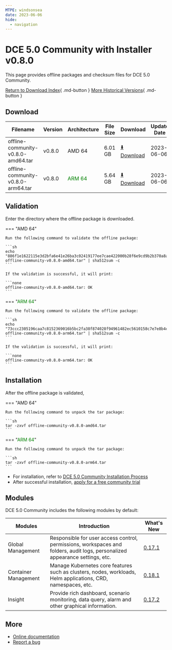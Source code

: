 ```yaml
---
MTPE: windsonsea
date: 2023-06-06
hide:
  - navigation
---
```


# DCE 5.0 Community with Installer v0.8.0

This page provides offline packages and checksum files for DCE 5.0 Community.

[Return to Download Index](../index.md){ .md-button }
[More Historical Versions](./dce5-installer-history.md){ .md-button }

## Download

| Filename | Version | Architecture | File Size | Download | Update Date |
| -------- | ------- | ------------ | --------- | -------- | ----------- |
| offline-community-v0.8.0-amd64.tar | v0.8.0 | AMD 64 | 6.01 GB | [:arrow_down: Download](https://qiniu-download-public.daocloud.io/DaoCloud_Enterprise/dce5/offline-community-v0.8.0-amd64.tar) | 2023-06-06 |
| offline-community-v0.8.0-arm64.tar | v0.8.0 | <font color="green">ARM 64</font> | 5.64 GB | [:arrow_down: Download](https://qiniu-download-public.daocloud.io/DaoCloud_Enterprise/dce5/offline-community-v0.8.0-arm64.tar) | 2023-06-06 |

## Validation

Enter the directory where the offline package is downloaded.

=== "AMD 64"

    Run the following command to validate the offline package:

    ```sh
    echo "886f1e1622115e3d2bfa6e41e26ba3c02419177ee7cae422000b28f6e9cd9b2b370a8a737be90328ee1b048c02811b4b31443638960b3cd24acf9ce0b9848320  offline-community-v0.8.0-amd64.tar" | sha512sum -c
    ```

    If the validation is successful, it will print:

    ```none
    offline-community-v0.8.0-amd64.tar: OK
    ```

=== "<font color="green">ARM 64</font>"

    Run the following command to validate the offline package:

    ```sh
    echo "73ccc2305196caa7c8152369016b5bc2fa38f874028f94961482ec5610158c7e7e8b4c3f7a335e473a28953e5ffeff27bb6ee7d132b3b1ae8e49ddd711993c21  offline-community-v0.8.0-arm64.tar" | sha512sum -c
    ```

    If the validation is successful, it will print:

    ```none
    offline-community-v0.8.0-arm64.tar: OK
    ```

## Installation

After the offline package is validated,

=== "AMD 64"

    Run the following command to unpack the tar package:

    ```sh
    tar -zxvf offline-community-v0.8.0-amd64.tar
    ```

=== "<font color="green">ARM 64</font>"

    Run the following command to unpack the tar package:

    ```sh
    tar -zxvf offline-community-v0.8.0-arm64.tar
    ```

- For installation, refer to [DCE 5.0 Community Installation Process](../../install/community/k8s/online.md#_2)
- After successful installation, [apply for a free community trial](../../dce/license0.md)

## Modules

DCE 5.0 Community includes the following modules by default:

| Modules | Introduction | What's New |
| -------- | ----------- | ---------- |
| Global Management | Responsible for user access control, permissions, workspaces and folders, audit logs, personalized appearance settings, etc. | [0.17.1](../../ghippo/intro/release-notes.md#0171) |
| Container Management | Manage Kubernetes core features such as clusters, nodes, workloads, Helm applications, CRD, namespaces, etc. | [0.18.1](../../kpanda/intro/release-notes.md#0181) |
| Insight | Provide rich dashboard, scenario monitoring, data query, alarm and other graphical information.        | [0.17.2](../../insight/intro/releasenote.md#0172) |

## More

- [Online documentation](../../dce/index.md)
- [Report a bug](https://github.com/DaoCloud/DaoCloud-docs/issues)

